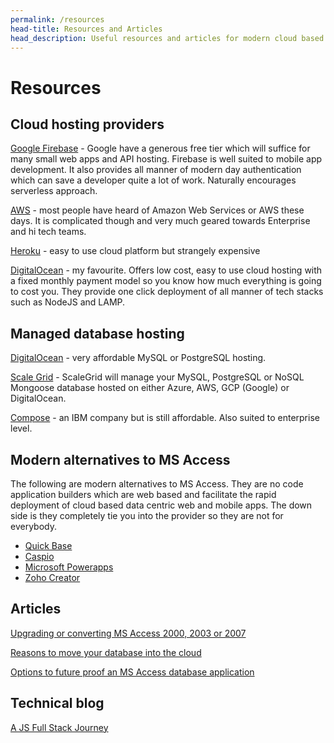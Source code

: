 ```yaml
---
permalink: /resources
head-title: Resources and Articles
head_description: Useful resources and articles for modern cloud based development and legacy software modernisation
---
```


# Resources

## Cloud hosting providers

[Google Firebase](https://firebase.google.com/) - Google have a generous free tier which will suffice for many small web apps and API hosting. Firebase is well suited to mobile app development. It also provides all manner of modern day authentication which can save a developer quite a lot of work. Naturally encourages serverless approach.

[AWS](https://aws.amazon.com/) - most people have heard of Amazon Web Services or AWS these days. It is complicated though and very much geared towards Enterprise and hi tech teams.

[Heroku](https://www.heroku.com/) - easy to use cloud platform but strangely expensive

[DigitalOcean](https://www.digitalocean.com) - my favourite. Offers low cost, easy to use cloud hosting with a fixed monthly payment model so you know how much everything is going to cost you. They provide one click deployment of all manner of tech stacks such as NodeJS and LAMP.

## Managed database hosting

[DigitalOcean](https://www.digitalocean.com) - very affordable MySQL or PostgreSQL hosting.

[Scale Grid](https://www.digitalocean.com) - ScaleGrid will manage your MySQL, PostgreSQL or NoSQL Mongoose database hosted on either Azure, AWS, GCP (Google) or DigitalOcean.

[Compose](https://www.compose.com/pricing#postgresql) - an IBM company but is still affordable. Also suited to enterprise level.

## Modern alternatives to MS Access

The following are modern alternatives to MS Access. They are no code application builders which are web based and facilitate the rapid deployment of cloud based data centric web and mobile apps. The down side is they completely tie you into the provider so they are not for everybody.

- [Quick Base](https://quickbase.com)
- [Caspio](https://caspio.com)
- [Microsoft Powerapps](https://powerapps.microsoft.com/)
- [Zoho Creator](https://www.zoho.com/creator/)

## Articles

[Upgrading or converting MS Access 2000, 2003 or 2007](/articles/upgrading-ms-access-database)

[Reasons to move your database into the cloud](/articles/move-database-into-cloud)

[Options to future proof an MS Access database application](/articles/future-options-for-old-ms-access-database)

## Technical blog
[A JS Full Stack Journey ](/blog/js)

